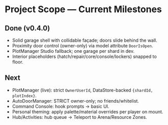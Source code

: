 # Project Scope — Current Milestones

## Done (v0.4.0)
- Solid garage shell with collidable façade; doors slide behind the wall.
- Proximity door control (owner-only) via model attribute `DoorIsOpen`.
- PlotManager Studio fallback; one garage per shard in dev.
- Interior placeholders (hatch/repair/core/console/lockers) snapped to floor.

## Next
- PlotManager (live): strict `OwnerUserId`, DataStore-backed `{shardId, plotIndex}`.
- AutoDoorManager: STRICT owner-only; no friends/whitelist.
- Command Console: hook prompts → basic UI.
- Personal theming: apply palette/material overrides per player on mount.
- Hub/Activities: hub queue → Teleport to Arena/Resource Zones.
